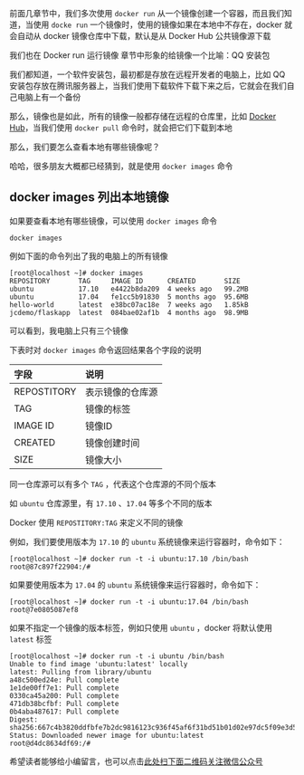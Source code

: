 前面几章节中，我们多次使用 `docker run` 从一个镜像创建一个容器，而且我们知道，当使用 `docke run` 一个镜像时，使用的镜像如果在本地中不存在，docker 就会自动从 docker 镜像仓库中下载，默认是从 Docker Hub 公共镜像源下载

我们也在 Docker run 运行镜像 章节中形象的给镜像一个比喻：QQ 安装包

我们都知道，一个软件安装包，最初都是存放在远程开发者的电脑上，比如 QQ 安装包存放在腾讯服务器上，当我们使用下载软件下载下来之后，它就会在我们自己电脑上有一个备份

那么，镜像也是如此，所有的镜像一般都存储在远程的仓库里，比如 [Docker Hub][]，当我们使用 `docker pull` 命令时，就会把它们下载到本地

那么，我们要怎么查看本地有哪些镜像呢？

哈哈，很多朋友大概都已经猜到，就是使用 `docker images` 命令

## docker images 列出本地镜像 ##

如果要查看本地有哪些镜像，可以使用 `docker images` 命令

```
docker images
```

例如下面的命令列出了我的电脑上的所有镜像

```
[root@localhost ~]# docker images
REPOSITORY       TAG     IMAGE ID      CREATED       SIZE
ubuntu           17.10   e4422b8da209  4 weeks ago   99.2MB
ubuntu           17.04   fe1cc5b91830  5 months ago  95.6MB
hello-world      latest  e38bc07ac18e  7 weeks ago   1.85kB
jcdemo/flaskapp  latest  084bae02af1b  4 months ago  98.9MB
```

可以看到，我电脑上只有三个镜像

下表时对 `docker images` 命令返回结果各个字段的说明

<table> 
 <thead> 
  <tr> 
   <th align="left">字段</th> 
   <th align="left">说明</th> 
  </tr> 
 </thead> 
 <tbody> 
  <tr> 
   <td align="left">REPOSTITORY</td> 
   <td align="left">表示镜像的仓库源</td> 
  </tr> 
  <tr> 
   <td align="left">TAG</td> 
   <td align="left">镜像的标签</td> 
  </tr> 
  <tr> 
   <td align="left">IMAGE ID</td> 
   <td align="left">镜像ID</td> 
  </tr> 
  <tr> 
   <td align="left">CREATED</td> 
   <td align="left">镜像创建时间</td> 
  </tr> 
  <tr> 
   <td align="left">SIZE</td> 
   <td align="left">镜像大小</td> 
  </tr> 
 </tbody> 
</table>

同一仓库源可以有多个 `TAG` ，代表这个仓库源的不同个版本

如 `ubuntu` 仓库源里，有 `17.10` 、`17.04` 等多个不同的版本

Docker 使用 `REPOSTITORY:TAG` 来定义不同的镜像

例如，我们要使用版本为 `17.10` 的 `ubuntu` 系统镜像来运行容器时，命令如下：

```
[root@localhost ~]# docker run -t -i ubuntu:17.10 /bin/bash
root@87c897f22904:/#
```

如果要使用版本为 `17.04` 的 `ubuntu` 系统镜像来运行容器时，命令如下：

```
[root@localhost ~]# docker run -t -i ubuntu:17.04 /bin/bash
root@7e0805087ef8
```

如果不指定一个镜像的版本标签，例如只使用 `ubuntu` ，docker 将默认使用 `latest` 标签

```
[root@localhost ~]# docker run -t -i ubuntu /bin/bash
Unable to find image 'ubuntu:latest' locally
latest: Pulling from library/ubuntu
a48c500ed24e: Pull complete 
1e1de00ff7e1: Pull complete 
0330ca45a200: Pull complete 
471db38bcfbf: Pull complete 
0b4aba487617: Pull complete 
Digest: sha256:667c4b3820ddfbfe7b2dc9816123c936f45af6f31bd51b01d02e97dc5f09e3d5
Status: Downloaded newer image for ubuntu:latest
root@d4dc8634df69:/# 
```


[Docker Hub]: https://hub.docker.com

希望读者能够给小编留言，也可以点击[此处扫下面二维码关注微信公众号](https://www.ycbbs.vip/?p=28 "此处扫下面二维码关注微信公众号")